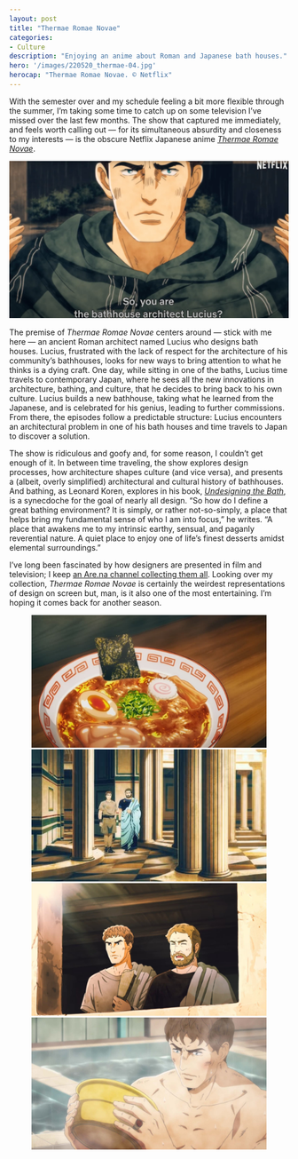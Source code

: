 ```yaml
---
layout: post
title: "Thermae Romae Novae"
categories:
- Culture
description: "Enjoying an anime about Roman and Japanese bath houses."
hero: '/images/220520_thermae-04.jpg'
herocap: "Thermae Romae Novae. © Netflix"
---
```


With the semester over and my schedule feeling a bit more flexible through the summer, I’m taking some time to catch up on some television I’ve missed over the last few months. The show that captured me immediately, and feels worth calling out — for its simultaneous absurdity and closeness to my interests — is the obscure Netflix Japanese anime [*Thermae Romae Novae*](https://www.youtube.com/watch?v=NUX3OcZtqJc).

<img src="/images/220520_thermae-01.jpg">

The premise of *Thermae Romae Novae* centers around — stick with me here — an ancient Roman architect named Lucius who designs bath houses. Lucius, frustrated with the lack of respect for the architecture of his community’s bathhouses, looks for new ways to bring attention to what he thinks is a dying craft. One day, while sitting in one of the baths, Lucius time travels to contemporary Japan, where he sees all the new innovations in architecture, bathing, and culture, that he decides to bring back to his own culture. Lucius builds a new bathhouse, taking what he learned from the Japanese, and is celebrated for his genius, leading to further commissions. From there, the episodes follow a predictable structure: Lucius encounters an architectural problem in one of his bath houses and time travels to Japan to discover a solution.

The show is ridiculous and goofy and, for some reason, I couldn’t get enough of it. In between time traveling, the show explores design processes, how architecture shapes culture (and vice versa), and presents a (albeit, overly simplified) architectural and cultural history of bathhouses. And bathing, as Leonard Koren, explores in his book, [*Undesigning the Bath*](http://leonardkoren.com/lkun.html), is a synecdoche for the goal of nearly all design. “So how do I define a great bathing environment? It is simply, or rather not-so-simply, a place that helps bring my fundamental sense of who I am into focus,” he writes. “A place that awakens me to my intrinsic earthy, sensual, and paganly reverential nature. A quiet place to enjoy one of life’s finest desserts amidst elemental surroundings.”

I’ve long been fascinated by how designers are presented in film and television; I keep [an Are.na channel collecting them all](https://www.are.na/jarrett-fuller/designers-on-screen). Looking over my collection, *Thermae Romae Novae* is certainly the weirdest representations of design on screen but, man, is it also one of the most entertaining. I’m hoping it comes back for another season.

<figure>

<img src="/images/220520_thermae-02.jpg">
<img src="/images/220520_thermae-03.jpg">
<img src="/images/220520_thermae-05.jpg">
<img src="/images/220520_thermae-06.jpg">

</figure>
